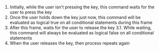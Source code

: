 1. Initially, while the user isn't pressing the key, this command waits for the user to press the key
2. Once the user holds down the key just now, this command will be evaluated as logical true on all conditional statements during this frame
3. After this frame, waits for the user to release the key
3.1. While waiting, this command will always be evaluated as logical false on all conditional statements
4. When the user releases the key, then process repeats again